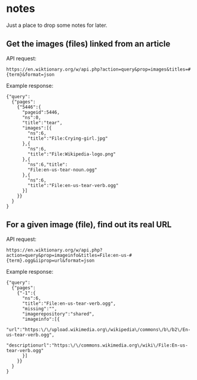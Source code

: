 
# notes

Just a place to drop some notes for later.

## Get the images (files) linked from an article

API request:

    https://en.wiktionary.org/w/api.php?action=query&prop=images&titles=#{term}&format=json

Example response:

    {"query":
      {"pages":
        {"5446":{
          "pageid":5446,
          "ns":0,
          "title":"tear",
          "images":[{
            "ns":6,
            "title":"File:Crying-girl.jpg"
          },{
            "ns":6,
            "title":"File:Wikipedia-logo.png"
          },{
            "ns":6,"title":
            "File:en-us-tear-noun.ogg"
          },{
            "ns":6,
            "title":"File:en-us-tear-verb.ogg"
          }]
        }}
      }
    }

## For a given image (file), find out its real URL

API request:

    https://en.wiktionary.org/w/api.php?action=query&prop=imageinfo&titles=File:en-us-#{term}.ogg&iiprop=url&format=json

Example response:

    {"query":
      {"pages":
        {"-1":{
          "ns":6,
          "title":"File:en-us-tear-verb.ogg",
          "missing":"",
          "imagerepository":"shared",
          "imageinfo":[{
            "url":"https:\/\/upload.wikimedia.org\/wikipedia\/commons\/b\/b2\/En-us-tear-verb.ogg",
            "descriptionurl":"https:\/\/commons.wikimedia.org\/wiki\/File:En-us-tear-verb.ogg"
          }]
        }}
      }
    }

